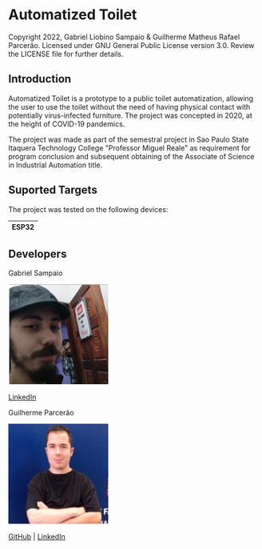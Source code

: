 # Automatized Toilet

Copyright 2022, Gabriel Liobino Sampaio & Guilherme Matheus Rafael Parcerão. Licensed under GNU General Public License version 3.0. Review the LICENSE file for further details.

## Introduction

Automatized Toilet is a prototype to a public toilet automatization, allowing the user to use the toilet without the need of having physical contact with potentially virus-infected furniture. The project was concepted in 2020, at the height of COVID-19 pandemics.

The project was made as part of the semestral project in Sao Paulo State Itaquera Technology College "Professor Miguel Reale" as requirement for program conclusion and subsequent obtaining of the Associate of Science in Industrial Automation title.

## Suported Targets

The project was tested on the following devices:

| ESP32 |
| ----- |

## Developers

Gabriel Sampaio

![Gabriel Sampaio](readme_img/gabriel.jpg "Gabriel Sampaio")

[LinkedIn](https://www.linkedin.com/in/gabriel-sampaio-b24b96165/)

Guilherme Parcerão

![Guilherme Parcerão](readme_img/guilherme.jpg "Guilherme Parcerão")

[GitHub](https://github.com/gmrparcerao) | [LinkedIn](https://www.linkedin.com/in/guilherme-parcerao/)
